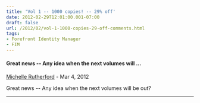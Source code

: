 ```yaml
---
title: 'Vol 1 -- 1000 copies! -- 29% off'
date: 2012-02-29T12:01:00.001-07:00
draft: false
url: /2012/02/vol-1-1000-copies-29-off-comments.html
tags: 
- Forefront Identity Manager
- FIM
---
```


#### Great news -- Any idea when the next volumes will ...
[Michelle Rutherford](https://www.blogger.com/profile/00743973039013866644 "noreply@blogger.com") - <time datetime="2012-03-01T03:25:57.547-07:00">Mar 4, 2012</time>

Great news -- Any idea when the next volumes will be out?
<hr />

